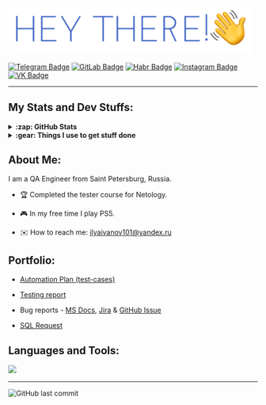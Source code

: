 <div id="header" align="left">
  <img src="https://github.com/IlyaaIvanovv/IlyaaIvanovv/blob/main/newheader.png" width="495"/>
</div>

<div align="left">

  <!-- [![VK LinkedIn](https://img.shields.io/badge/-LinkedIn-0e76a8?style=for-the-badge&logo=linkedin&logoColor=white)](https://www.linkedin.com/in/ilya-ivanov-8bb4712ab/) -->
  [![Telegram Badge](https://img.shields.io/badge/-Telegram-00acee?style=for-the-badge&logo=Telegram&logoColor=white)](https://t.me/ilyaa_ivanov)
  [![GitLab Badge](https://img.shields.io/badge/-GitLab-e87a0c?style=for-the-badge&logo=GitLab&logoColor=white)](https://gitlab.com/IlyaaIvanovv)
  [![Habr Badge](https://img.shields.io/badge/-habr-3e7aa3?style=for-the-badge&logo=habr&logoColor=white)](https://habr.com/ru/users/ilyaa_ivanov/)
  [![Instagram Badge](https://img.shields.io/badge/-Instagram-e4405f?style=for-the-badge&logo=Instagram&logoColor=white)](https://www.instagram.com/ilyaa_ivanov/)
  [![VK Badge](https://img.shields.io/badge/-VK-0e76a8?style=for-the-badge&logo=VK&logoColor=white)](https://vk.com/ilyusha_ivanov)

</div>

---

## My Stats and Dev Stuffs:

<details>
<br />
  <summary><b>:zap: GitHub Stats</b></summary>
    <div id="github" align="center">
      <a>
      <img src="http://github-profile-summary-cards.vercel.app/api/cards/profile-details?username=IlyaaIvanovv&theme=vue" width="763"/>
      </a>
      <img src="https://github-readme-stats.vercel.app/api?username=IlyaaIvanovv&theme=graywhite&show_icons=true&hide_border=false&count_private=true" width="400"/>
      </a>
      <img src="https://github-readme-stats.vercel.app/api/top-langs/?username=IlyaaIvanovv&theme=graywhite&show_icons=true&hide_border=false&layout=compact" width="358"/>
    </div>
</details>

<details>
<br />
  <summary><b>:gear: Things I use to get stuff done</b></summary>
  	<ul>
  	    <li><b>OS:</b> MacOS 14 Sonoma</li>
	    <li><b>Laptop: </b> MacBook Pro M1</li>
  	    <li><b>Browser: </b>Google Chrome</li>
	    <li><b>Terminal: </b> ZSH: Oh My Zsh</li>
	    <li><b>Code Editor:</b> Visual Studio Code</li>
 	    <li><b>Other Tools:</b> IDEA, Git, Postman</li>
	</ul>
</details>

## About Me:

I am a QA Engineer from Saint Petersburg, Russia.

- :trophy: Сompleted the tester course for Netology.

- :video_game: In my free time I play PS5.

- :envelope: How to reach me: ilyaivanov101@yandex.ru

## Portfolio:

- [Automation Plan (test-cases)](https://github.com/IlyaaIvanovv/QA_Diploma/blob/main/docs/Plan.md)

- [Testing report](https://github.com/IlyaaIvanovv/QA_Diploma/blob/main/docs/Report.md)

- Bug reports - [MS Docs](https://docs.google.com/document/d/1KAkpQBk05amOCgItaJ6OYFoAFQ9zxbHLGzm_Ao8tbZ4/edit?usp=sharing), [Jira](https://docs.google.com/document/d/1HUvJFv-DSn1wjchnkTysNqGSoXmzqy1qqae3uJampKA/edit?usp=sharing) & [GitHub Issue](https://github.com/IlyaaIvanovv/QA_Diploma/issues)
  
- [SQL Request](https://docs.google.com/document/d/1uXpQYuioo5aRq6COo974jRrDZw0ALZyl1SHK0qCwulI/edit?usp=sharing)

## Languages and Tools:

<p align="left">
  <a href="#">
    <img src="https://simpleskill.icons.workers.dev/svg?i=mysql,postgresql,html5,css3,intellijidea,notion,postman,git,visualstudiocode,jira,testrail,docker"/>
  </a>
</p>

---

![GitHub last commit](https://img.shields.io/github/last-commit/IlyaaIvanovv/IlyaaIvanovv)
